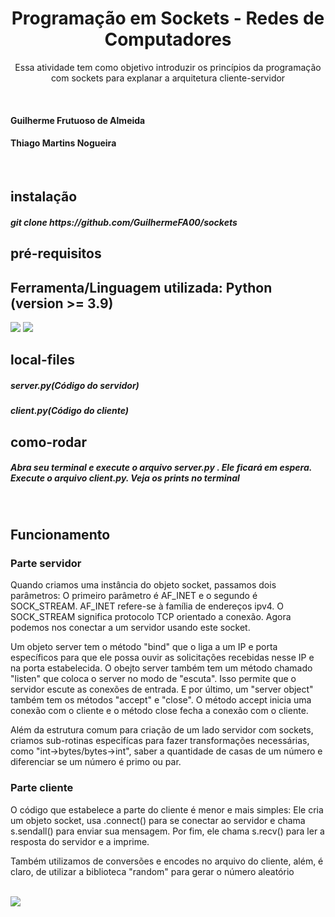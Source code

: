 <h1 align="center">Programação em Sockets - Redes de Computadores</h1>
<p align="center">Essa atividade tem como objetivo introduzir os princípios da programação com sockets para explanar a arquitetura cliente-servidor</p>
</br>
<h4>Guilherme Frutuoso de Almeida</h4>
<h4>Thiago Martins Nogueira</h4>
</br>

<h2>instalação</h2>
<h5>git clone https://github.com/GuilhermeFA00/sockets </h5>

<h2>pré-requisitos</h2>
<h2>Ferramenta/Linguagem utilizada: Python (version >= 3.9)</h2>
<img src="https://img.shields.io/badge/Python-3776AB?style=for-the-badge&logo=python&logoColor=white"/>
<img src="	https://img.shields.io/badge/PyCharm-000000.svg?&style=for-the-badge&logo=PyCharm&logoColor=white"/>
<h2>local-files</h2>
<h5>server.py(Código do servidor)</h5>
<h5>client.py(Código do cliente)</h5>
<h2>como-rodar</h2>
<h5>Abra seu terminal e execute o arquivo server.py . Ele ficará em espera. Execute o arquivo client.py. Veja os prints no terminal</h5>
</br>

<h2>Funcionamento</h2>
<h3>Parte servidor</h3>
<p>Quando criamos uma instância do objeto socket, passamos dois parâmetros: O primeiro parâmetro é AF_INET e o segundo é SOCK_STREAM. AF_INET refere-se à família de endereços ipv4. O SOCK_STREAM significa protocolo TCP orientado a conexão.
Agora podemos nos conectar a um servidor usando este socket.</p>

<p>Um objeto server tem o método "bind" que o liga a um IP e porta específicos para que ele possa ouvir as solicitações recebidas nesse IP e na porta estabelecida. O obejto server também tem um método chamado "listen" que coloca o server no modo de "escuta". Isso permite que o servidor escute as conexões de entrada. E por último, um "server object" também tem os métodos "accept" e "close". O método accept inicia uma conexão com o cliente e o método close fecha a conexão com o cliente.</p>

<p>Além da estrutura comum para criação de um lado servidor com sockets, criamos sub-rotinas especifícas para fazer transformações necessárias, como "int->bytes/bytes->int", saber a quantidade de casas de um número e diferenciar se um número é primo ou par.</p>

<h3>Parte cliente</h3>
<p>O código que estabelece a parte do cliente é menor e mais simples: Ele cria um objeto socket, usa .connect() para se conectar ao servidor e chama s.sendall() para enviar sua mensagem. Por fim, ele chama s.recv() para ler a resposta do servidor e a imprime.</p>
<p>Também utilizamos de conversões e encodes no arquivo do cliente, além, é claro, de utilizar a biblioteca "random" para gerar o número aleatório</p>
</br>
<img src="https://files.realpython.com/media/sockets-tcp-flow.1da426797e37.jpg"/>
